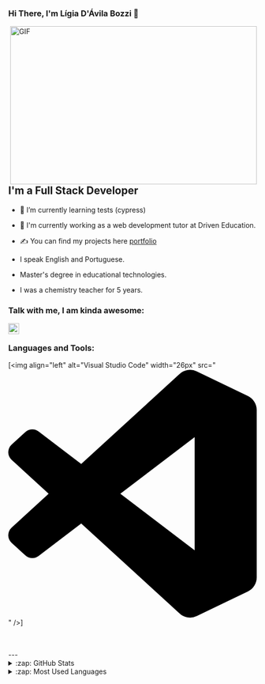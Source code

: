 ### Hi There, I'm Lígia D'Ávila Bozzi 👋

 <img align="right" alt="GIF" src="https://i.gifer.com/7ImI.gif" width="500" height="320" />

## I'm a Full Stack Developer 

- 🌱 I’m currently learning tests (cypress)
- 🔭 I'm currently working as a web development tutor at Driven Education.
- ✍ You can find my projects here [portfolio]

- I speak English and Portuguese. 
- Master's degree in educational technologies.
- I was a chemistry teacher for 5 years. 

### Talk with me, I am kinda awesome:
[<img align="left" alt="Lígia D'Ávila Bozzi | LinkedIn" width="22px" src="https://cdn.jsdelivr.net/npm/simple-icons@v3/icons/linkedin.svg" />][linkedin]

<br />

### Languages and Tools:

[<img align="left" alt="Visual Studio Code" width="26px" src="<svg role="img" viewBox="0 0 24 24" xmlns="http://www.w3.org/2000/svg"><title>Visual Studio Code</title><path d="M23.15 2.587L18.21.21a1.494 1.494 0 0 0-1.705.29l-9.46 8.63-4.12-3.128a.999.999 0 0 0-1.276.057L.327 7.261A1 1 0 0 0 .326 8.74L3.899 12 .326 15.26a1 1 0 0 0 .001 1.479L1.65 17.94a.999.999 0 0 0 1.276.057l4.12-3.128 9.46 8.63a1.492 1.492 0 0 0 1.704.29l4.942-2.377A1.5 1.5 0 0 0 24 20.06V3.939a1.5 1.5 0 0 0-.85-1.352zm-5.146 14.861L10.826 12l7.178-5.448v10.896z"/></svg>" />]

<br />
<br />
---

<details>
  <summary>:zap: GitHub Stats</summary>

  <img align="left" alt="Lígia's GitHub Stats" src="https://github-readme-stats.vercel.app/api?username=ligiadavilabozzi&show_icons=true&hide_border=true" />

and Job profile at Driven:

 <img align="left" alt="Lígia's GitHub Stats" src="https://github-readme-stats.vercel.app/api?username=ligiadavilabozzi&show_icons=true&hide_border=true" />

</details>

<details>
  <summary>:zap: Most Used Languages</summary>

<img align="left" alt="Ligia's GitHub Top Languages" src="https://github-readme-stats.vercel.app/api/top-langs/?username=ligiadavilabozzi" />

</details>

[instagram]: https://www.instagram.com/ligia.bozzi/
[linkedin]: https://www.linkedin.com/in/ligia-davila-bozzi/
[portfolio]: https://github.com/ligiadavilabozzi
```
